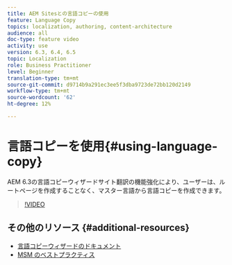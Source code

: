 ```yaml
---
title: AEM Sitesとの言語コピーの使用
feature: Language Copy
topics: localization, authoring, content-architecture
audience: all
doc-type: feature video
activity: use
version: 6.3, 6.4, 6.5
topic: Localization
role: Business Practitioner
level: Beginner
translation-type: tm+mt
source-git-commit: d9714b9a291ec3ee5f3dba9723de72bb120d2149
workflow-type: tm+mt
source-wordcount: '62'
ht-degree: 12%

---
```



# 言語コピーを使用{#using-language-copy}

AEM 6.3の言語コピーウィザードサイト翻訳の機能強化により、ユーザーは、ルートページを作成することなく、マスター言語から言語コピーを作成できます。

>[!VIDEO](https://video.tv.adobe.com/v/17116/?quality=9&learn=on)

## その他のリソース {#additional-resources}

* [言語コピーウィザードのドキュメント](https://helpx.adobe.com/experience-manager/6-5/sites/administering/using/tc-wizard.html)
* [MSM のベストプラクティス](https://helpx.adobe.com/experience-manager/6-5/sites/administering/using/msm-best-practices.html)
